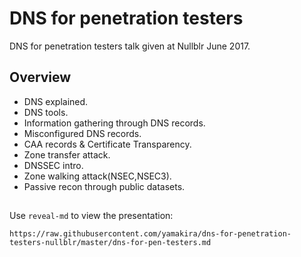# DNS for penetration testers


DNS for penetration testers talk given at Nullblr June 2017.

## Overview

- DNS explained.
- DNS tools.
- Information gathering through DNS records.
- Misconfigured DNS records.
- CAA records & Certificate Transparency.
- Zone transfer attack.
- DNSSEC intro.
- Zone walking attack(NSEC,NSEC3).
- Passive recon through public datasets.

## 

Use `reveal-md` to view the presentation:

```
https://raw.githubusercontent.com/yamakira/dns-for-penetration-testers-nullblr/master/dns-for-pen-testers.md
```
